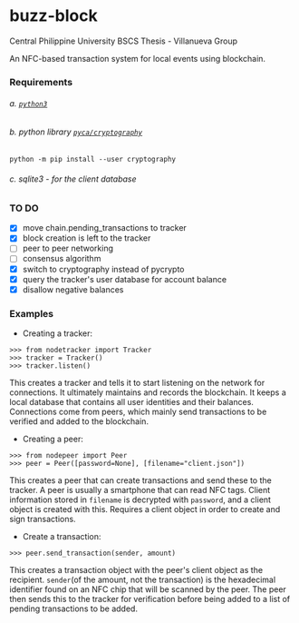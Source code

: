# buzz-block

Central Philippine University BSCS Thesis - Villanueva Group

An NFC-based transaction system for local events using blockchain.

### Requirements

###### a. [`python3`](https://www.python.org/downloads/)

###### b. python library [`pyca/cryptography`](https://cryptography.io/en/latest/)

```
python -m pip install --user cryptography
```

###### c. sqlite3 - for the client database

### TO DO

- [X] move chain.pending_transactions to tracker
- [X] block creation is left to the tracker
- [ ] peer to peer networking
- [ ] consensus algorithm
- [X] switch to cryptography instead of pycrypto
- [X] query the tracker's user database for account balance
- [X] disallow negative balances

### Examples

- Creating a tracker:

```
>>> from nodetracker import Tracker
>>> tracker = Tracker()
>>> tracker.listen()
```

This creates a tracker and tells it to start listening on the network for connections. It ultimately maintains and records the blockchain. It keeps a local database that contains all user identities and their balances. Connections come from peers, which mainly send transactions to be verified and added to the blockchain.

- Creating a peer:

```
>>> from nodepeer import Peer
>>> peer = Peer([password=None], [filename="client.json"])
```

This creates a peer that can create transactions and send these to the tracker. A peer is usually a smartphone that can read NFC tags. Client information stored in `filename` is decrypted with `password`, and a client object is created with this. Requires a client object in order to create and sign transactions.

- Create a transaction:

```
>>> peer.send_transaction(sender, amount)
```

This creates a transaction object with the peer's client object as the recipient. `sender`(of the amount, not the transaction) is the hexadecimal identifier found on an NFC chip that will be scanned by the peer. The peer then sends this to the tracker for verification before being added to a list of pending transactions to be added.
